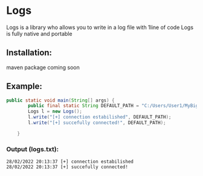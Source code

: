 # Logs
Logs is a library who allows you to write in a log file with 1line of code
Logs is fully native and portable

## Installation:
maven package coming soon

## Example:
```java
public static void main(String[] args) {
		public final static String DEFAULT_PATH = "C:/Users/User1/MyBigProject/logs.txt";
		Logs l = new Logs();
		l.write("[+] connection estabilished", DEFAULT_PATH);
		l.write("[+] succefully connected!", DEFAULT_PATH);

	}
```
### Output (logs.txt):
```
28/02/2022 20:13:37 [+] connection estabilished
28/02/2022 20:13:37 [+] succefully connected!
```
